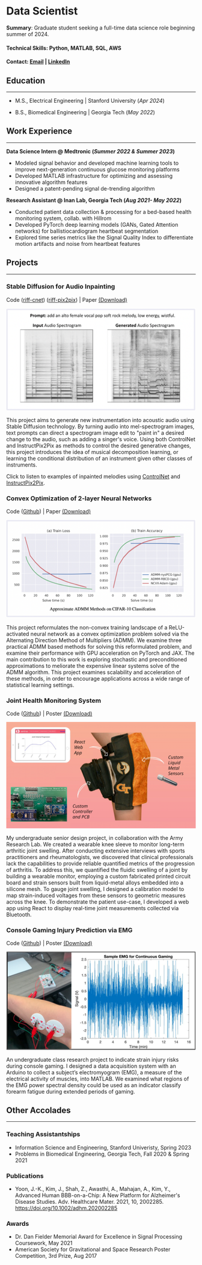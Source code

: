 # Data Scientist

**Summary**: Graduate student seeking a full-time data science role beginning summer of 2024.

#### Technical Skills: Python, MATLAB, SQL, AWS

#### Contact: [Email](mailto:zshah9@stanford.edu) | [LinkedIn](https://www.linkedin.com/in/zacharyshah/)

## Education
---
- M.S., Electrical Engineering | Stanford University (_Apr 2024_)	 			        		

- B.S., Biomedical Engineering | Georgia Tech (_May 2022_)

## Work Experience
---
**Data Science Intern @ Medtronic (_Summer 2022 & Summer 2023_)**
- Modeled signal behavior and developed machine learning tools to improve next-generation continuous glucose monitoring platforms
- Developed MATLAB infrastructure for optimizing and assessing innovative algorithm features
- Designed a patent-pending signal de-trending algorithm

**Research Assistant @ Inan Lab, Georgia Tech (_Aug 2021- May 2022_)**
- Conducted patient data collection & processing for a bed-based health monitoring system, collab. with Hillrom
- Developed PyTorch deep learning models (GANs, Gated Attention networks) for ballistiocardiogram heartbeat segmentation
- Explored time series metrics like the Signal Quality Index to differentiate motion artifacts and noise from heartbeat features

## Projects
---

### Stable Diffusion for Audio Inpainting
Code ([riff-cnet](https://github.com/zachary-shah/riff-cnet)) ([riff-pix2pix](https://github.com/zachary-shah/riff-pix2pix)) | Paper <a id="raw-url" href="https://raw.githubusercontent.com/zachary-shah/zachary-shah.github.io/master/assets/writing/StableDiffusionAudioInpainting.pdf">(Download)</a>

![AudioGeneration](assets/img/AudioGeneration.png)

This project aims to generate new instrumentation into acoustic audio using Stable Diffusion technology. By turning audio into mel-spectrogram images, text prompts can direct a spectrogram image edit to "paint in" a desired change to the audio, such as adding a singer's voice. Using both ControlNet and InstructPix2Pix as methods to control the desired generative changes, this project introduces the idea of musical decomposition learning, or learning the conditional distribution of an instrument given other classes of instruments.

Click to listen to examples of inpainted melodies using [ControlNet](https://github.com/zachary-shah/riff-cnet/tree/main#examples-of-our-models-samples) and [InstructPix2Pix](https://github.com/zachary-shah/riff-pix2pix#results).

### Convex Optimization of 2-layer Neural Networks
Code ([Github](https://github.com/zachary-shah/admmNN)) | Paper <a id="raw-url" href="https://raw.githubusercontent.com/zachary-shah/zachary-shah.github.io/master/assets/writing/ScalableADMMConvexNeuralNetworks.pdf">(Download)</a>

![ScalableAdmm](assets/img/ScalableADMMNN.png)

This project reformulates the non-convex training landscape of a ReLU-activated neural network as a convex optimization problem solved via the Alternating Direction Method of Multipliers (ADMM). We examine three practical ADMM based methods for solving this reformulated problem, and examine their performance with GPU acceleration on PyTorch and JAX. The main contribution to this work is exploring stochastic and preconditioned approximations to meliorate the expensive linear systems solve of the ADMM algorithm. This project examines scalability and acceleration of these methods, in order to encourage applications across a wide range of statistical learning settings. 

### Joint Health Monitoring System
Code ([Github](https://github.com/zshah9/sentrac)) | Poster <a id="raw-url" href="https://raw.githubusercontent.com/zachary-shah/zachary-shah.github.io/master/assets/writing/JointHealthMonitor.jpg">(Download)</a>

![KneeMonitor](assets/img/KneeMonitor.png)

My undergraduate senior design project, in collaboration with the Army Research Lab. We created a wearable knee sleeve to monitor long-term arthritic joint swelling. After conducting extensive interviews with sports practitioners and rheumatologists, we discovered that clinical professionals lack the capabilities to provide reliable quantified metrics of the progression of arthritis. To address this, we quantified the fluidic swelling of a joint by building a wearable monitor, employing a custom fabricated printed circuit board and strain sensors built from liquid-metal alloys embedded into a silicone mesh. To gauge joint swelling, I designed a calibration model to map strain-induced voltages from these sensors to geometric measures across the knee. To demonstrate the patient use-case, I developed a web app using React to display real-time joint measurements collected via Bluetooth.

### Console Gaming Injury Prediction via EMG
Code ([Github](https://github.com/zachary-shah/emg-rsi-indicator)) | Poster <a id="raw-url" href="https://raw.githubusercontent.com/zachary-shah/zachary-shah.github.io/master/assets/writing/ConsoleGamingEMGforRSI.pdf">(Download)</a>

![EMGForGaming](assets/img/EMGForGaming.png)

An undergraduate class research project to indicate strain injury risks during console gaming. I designed a data acquisition system with an Arduino to collect a subject’s electromyogram (EMG), a measure of the electrical activity of muscles, into MATLAB. We examined what regions of the EMG power spectral density could be used as an indicator classify forearm fatigue during extended periods of gaming. 

## Other Accolades
---

### Teaching Assistantships
- Information Science and Engineering, Stanford Univeristy, Spring 2023
- Problems in Biomedical Engineering, Georgia Tech, Fall 2020 & Spring 2021

### Publications
- Yoon, J.-K., Kim, J., Shah, Z., Awasthi, A., Mahajan, A., Kim, Y., Advanced Human BBB-on-a-Chip: A New Platform for Alzheimer's Disease Studies. Adv. Healthcare Mater. 2021, 10, 2002285. https://doi.org/10.1002/adhm.202002285

### Awards
- Dr. Dan Fielder Memorial Award for Excellence in Signal Processing Coursework, May 2021
- American Society for Gravitational and Space Research Poster Competition, 3rd Prize, Aug 2017

